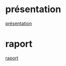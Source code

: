 
# présentation

[présentation](https://www.canva.com/design/DAGCNacHeZQ/J84Iv2irIFE5lQ_I7KO4Uw/watch?utm_content=DAGCNacHeZQ&utm_campaign=designshare&utm_medium=link&utm_source=editor)

# raport 

[raport](https://www.canva.com/design/DAGBgFEIc5g/kT740Psehm6NXgIJv-bXwA/view?utm_content=DAGBgFEIc5g&utm_campaign=designshare&utm_medium=link&utm_source=editor)